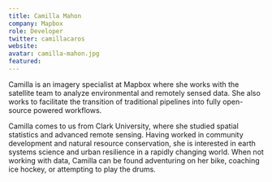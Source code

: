 ```yaml
---
title: Camilla Mahon
company: Mapbox
role: Developer
twitter: camillacaros
website: 
avatar: camilla-mahon.jpg
featured:
---
```

Camilla is an imagery specialist at Mapbox where she works with the satellite team to analyze environmental and remotely sensed data. She also works to facilitate the transition of traditional pipelines into fully open-source powered workflows.

Camilla comes to us from Clark University, where she studied spatial statistics and advanced remote sensing. Having worked in community development and natural resource conservation, she is interested in earth systems science and urban resilience in a rapidly changing world. When not working with data, Camilla can be found adventuring on her bike, coaching ice hockey, or attempting to play the drums.
